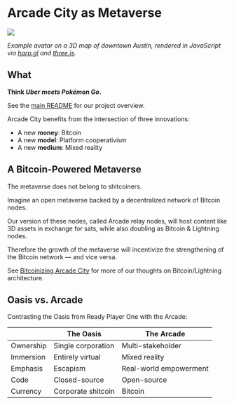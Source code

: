# Arcade City as Metaverse

![](https://i.ibb.co/3s0mYRg/jane.png)

_Example avatar on a 3D map of downtown Austin, rendered in JavaScript via [harp.gl](https://www.harp.gl/) and [three.js](https://threejs.org/)._

## What

**Think _Uber meets Pokémon Go_.**

See the [main README](https://github.com/ArcadeCity/arcade/blob/main/README.md) for our project overview.

Arcade City benefits from the intersection of three innovations:

- A new **money**: Bitcoin
- A new **model**: Platform cooperativism
- A new **medium**: Mixed reality

## A Bitcoin-Powered Metaverse

The metaverse does not belong to shitcoiners.

Imagine an open metaverse backed by a decentralized network of Bitcoin nodes.

Our version of these nodes, called Arcade relay nodes, will host content like 3D assets in exchange for sats, while also doubling as Bitcoin & Lightning nodes.

Therefore the growth of the metaverse will incentivize the strengthening of the Bitcoin network &mdash; and vice versa.

See [Bitcoinizing Arcade City](bitcoinizing.md) for more of our thoughts on Bitcoin/Lightning architecture.

## Oasis vs. Arcade

Contrasting the Oasis from Ready Player One with the Arcade:

|           | The Oasis          | The Arcade             |
| --------- | ------------------ | ---------------------- |
| Ownership | Single corporation | Multi-stakeholder      |
| Immersion | Entirely virtual   | Mixed reality          |
| Emphasis  | Escapism           | Real-world empowerment |
| Code      | Closed-source      | Open-source            |
| Currency  | Corporate shitcoin | Bitcoin                |
